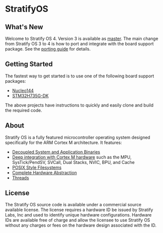 # StratifyOS

## What's New

Welcome to Stratify OS 4. Version 3 is available as [master](https://github.com/StratifyLabs/StratifyOS/tree/master). The main change from Stratify OS 3 to 4 is how to port and integrate with the board support package. See the [porting guide](guides/Porting.md) for details.

## Getting Started

The fastest way to get started is to use one of the following board support packages:

- [Nucleo144](https://github.com/StratifyLabs/StratifyOS-Nucleo144)
- [STM32H735G-DK](https://github.com/StratifyLabs/STM32H735G-DK)

The above projects have instructions to quickly and easily clone and build the required code.

## About

Stratify OS is a fully featured microcontroller operating system designed specifically for the ARM Cortex M architecture. It features:

- [Decoupled System and Application Binaries](guides/Overview.md)
- [Deep integration with Cortex M hardware](guides/ARM-Cortex-M.md) such as the MPU, SysTick/PendSV, SVCall, Dual Stacks, NVIC, BPU, and Cache
- [POSIX Style Filesystems](guides/Filesystems.md)
- [Complete Hardware Abstraction](guides/Device-Drivers.md)
- [Threads](guides/Threads.md)

## License

The Stratify OS source code is available under a commercial source available license. The license requires a hardware ID be issued by Stratify Labs, Inc and used to identify unique hardware configurations. Hardware IDs are available free of charge and allow the licensee to use Stratify OS without any charges or fees on the hardware design associated with the ID.


